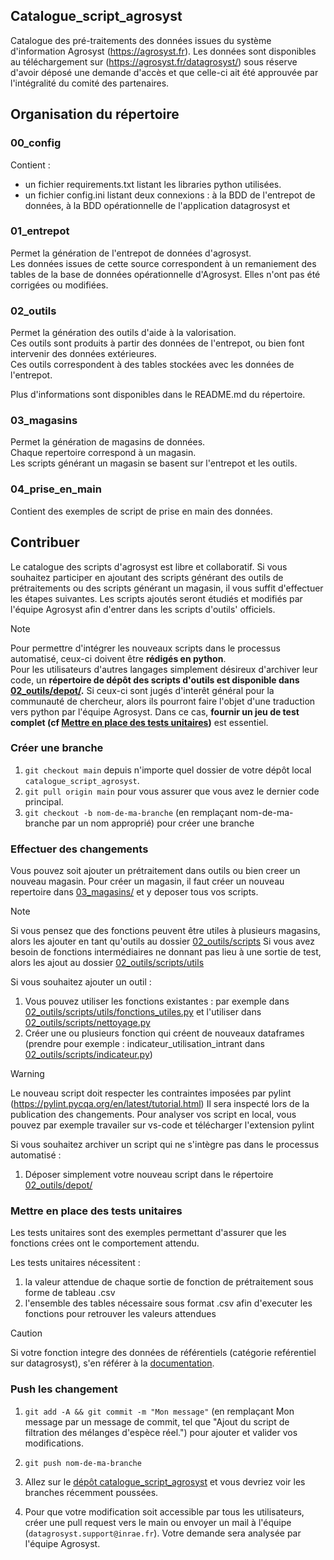 ## Catalogue_script_agrosyst

Catalogue des pré-traitements des données issues du système d'information Agrosyst (https://agrosyst.fr). Les données sont disponibles au téléchargement sur (https://agrosyst.fr/datagrosyst/) sous réserve d'avoir déposé une demande d'accès et que celle-ci ait été approuvée par l'intégralité du comité des partenaires.

## Organisation du répertoire

### 00_config
Contient : 
- un fichier requirements.txt listant les libraries python utilisées.
- un fichier config.ini listant deux connexions : à la BDD de l'entrepot de données, à la BDD opérationnelle de l'application datagrosyst et 

### 01_entrepot
Permet la génération de l'entrepot de données d'agrosyst. <br> 
Les données issues de cette source correspondent à un remaniement des tables de la base de données opérationnelle d'Agrosyst. Elles n'ont pas été corrigées ou modifiées.

### 02_outils
Permet la génération des outils d'aide à la valorisation. <br> 
Ces outils sont produits à partir des données de l'entrepot, ou bien font intervenir des données extérieures. <br> 
Ces outils correspondent à des tables stockées avec les données de l'entrepot.

Plus d'informations sont disponibles dans le README.md du répertoire.

### 03_magasins
Permet la génération de magasins de données. <br>
Chaque repertoire correspond à un magasin. <br>
Les scripts générant un magasin se basent sur l'entrepot et les outils.

### 04_prise_en_main
Contient des exemples de script de prise en main des données. 

## Contribuer
Le catalogue des scripts d'agrosyst est libre et collaboratif. Si vous souhaitez participer en ajoutant des scripts générant des outils de prétraitements ou des scripts générant un magasin, il vous suffit d'effectuer les étapes suivantes. 
Les scripts ajoutés seront étudiés et modifiés par l'équipe Agrosyst afin d'entrer dans les scripts d'outils' officiels.

> [!NOTE]  
> Pour permettre d'intégrer les nouveaux scripts dans le processus automatisé, ceux-ci doivent être **rédigés en python**.  
Pour les utilisateurs d'autres langages simplement désireux d'archiver leur code, un **répertoire de dépôt des scripts d'outils est disponible dans [02_outils/depot/](02_outils/depot/).** Si ceux-ci sont jugés d'interêt général pour la communauté de chercheur, alors ils pourront faire l'objet d'une traduction vers python par l'équipe Agrosyst. Dans ce cas, **fournir un jeu de test complet (cf [Mettre en place des tests unitaires](#mettre-en-place-des-tests-unitaires))**  est essentiel. 

### Créer une branche

1. `git checkout main` depuis n'importe quel dossier de votre dépôt local `catalogue_script_agrosyst`.
1. `git pull origin main` pour vous assurer que vous avez le dernier code principal.
1. `git checkout -b nom-de-ma-branche` (en remplaçant nom-de-ma-branche par un nom approprié) pour créer une branche

### Effectuer des changements
Vous pouvez soit ajouter un prétraitement dans outils ou bien creer un nouveau magasin.
Pour créer un magasin, il faut créer un nouveau repertoire dans [03_magasins/](03_magasins/) et y deposer tous vos scripts. 

> [!NOTE]  
> Si vous pensez que des fonctions peuvent être utiles à plusieurs magasins, alors les ajouter en tant qu'outils au dossier [02_outils/scripts](02_outils/scripts)
> Si vous avez besoin de fonctions intermédiaires ne donnant pas lieu à une sortie de test, alors les ajout au dossier [02_outils/scripts/utils](02_outils/scripts/utils/)

Si vous souhaitez ajouter un outil :
1. Vous pouvez utiliser les fonctions existantes : par exemple dans [02_outils/scripts/utils/fonctions_utiles.py](02_outils/scripts/utils/fonctions_utiles.py) et l'utiliser dans [02_outils/scripts/nettoyage.py](02_outils/scripts/nettoyage.py)
1. Créer une ou plusieurs fonction qui créent de nouveaux dataframes (prendre pour exemple : indicateur_utilisation_intrant dans [02_outils/scripts/indicateur.py](scripts/outils/indicateur.py))

> [!WARNING]  
> Le nouveau script doit respecter les contraintes imposées par pylint (https://pylint.pycqa.org/en/latest/tutorial.html)
> Il sera inspecté lors de la publication des changements. Pour analyser vos script en local, vous pouvez par exemple travailer sur vs-code et télécharger l'extension pylint

Si vous souhaitez archiver un script qui ne s'intègre pas dans le processus automatisé :

1. Déposer simplement votre nouveau script dans le répertoire [02_outils/depot/](02_outils/depot/)

### Mettre en place des tests unitaires
Les tests unitaires sont des exemples permettant d'assurer que les fonctions crées ont le comportement attendu. 

Les tests unitaires nécessitent :
1) la valeur attendue de chaque sortie de fonction de prétraitement sous forme de tableau .csv 
2) l'ensemble des tables nécessaire sous format .csv afin d'executer les fonctions pour retrouver les valeurs attendues

> [!CAUTION]  
> Si votre fonction integre des données de référentiels (catégorie reférentiel sur datagrosyst), s'en référer à la [documentation](02_outils/tests/README.md).

### Push les changement

1. `git add -A && git commit -m "Mon message"` (en remplaçant Mon message par un message de commit, tel que "Ajout du script de filtration des mélanges d'espèce réel.") pour ajouter et valider vos modifications.
1. `git push nom-de-ma-branche`
1. Allez sur le [dépôt catalogue_script_agrosyst](https://github.com/beren2/catalogue_script_agrosyst) et vous devriez voir les branches récemment poussées.

1. Pour que votre modification soit accessible par tous les utilisateurs, créer une pull request vers le main ou envoyer un mail à l'équipe (`datagrosyst.support@inrae.fr`). Votre demande sera analysée par l'équipe Agrosyst.



